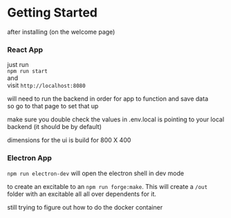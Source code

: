 # Getting Started

after installing (on the welcome page)

### React App

just run <br>
`npm run start` <br>
and <br>
visit `http://localhost:8080` <br>

will need to run the backend in order for app to function and save data <br>
so go to that page to set that up

make sure you double check the values in .env.local is pointing to your local backend (it should be by default)

dimensions for the ui is build for 800 X 400


### Electron App

`npm run electron-dev` will open the electron shell in dev mode

to create an excitable to an `npm run forge:make`. This will create a `/out `folder with an excitable all all over dependents for it.

still trying to figure out how to do the docker container